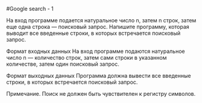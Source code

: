 #Google search - 1

На вход программе подается натуральное число n, затем n строк, затем еще одна строка — поисковый запрос. 
Напишите программу, которая выводит все введенные строки, в которых встречается поисковый запрос.

Формат входных данных
На вход программе подаются натуральное число n — количество строк, затем сами строки в указанном количестве, 
затем один поисковый запрос.

Формат выходных данных
Программа должна вывести все введенные строки, в которых встречается поисковый запрос.

Примечание. Поиск не должен быть чувствителен к регистру символов.